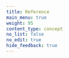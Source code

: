 ```yaml
---
title: Reference
main_menu: true
weight: 95
content_type: concept
no_list: false
no_edit: true
hide_feedback: true
---
```

